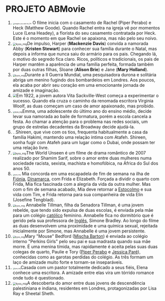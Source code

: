 # PROJETO ABMovie





1. <img src="https://lesbout.com.br/wp-content/uploads/2018/07/imagine-you-and-me_174.jpg" alt="imagine-you-and-me_174" style="zoom:33%;" /> O filme inicia com o casamento de Rachel (Piper Perabo) e Heck (Matthew Goode). Quando Rachel entra na igreja vê por momentos Luce (Lena Headey), a florista do seu casamento contratada por Heck. Este é o momento em que Rachel se apaixona, mas não pelo seu noivo.
2. <img src="https://i0.wp.com/www.arrobanerd.com.br/wp-content/uploads/2020/12/happiest-season-trailer-legendado.jpg?fit=640%2C360&ssl=1?size=800x" alt="kyss_mig" style="zoom:60%;" />De impulso, Harper (**Mackenzie Davis**) convida a namorada Abby (**Kristen Stewart**) para conhecer sua família durante o Natal, mas depois a informa que nunca saiu do armário para os pais. Chegando lá, o motivo do segredo fica claro. Ricos, políticos e tradicionais, os pais de Harper mantêm a aparência de uma família perfeita, formada também por duas outras filhas, Sloane (**Alison Brie**) e Jane (**Mary Holland**).
3. <img src="https://i0.wp.com/oquartonerd.com.br/wp-content/uploads/2021/11/4nerd_Site-2021-11-24T175717.444.png?resize=768%2C465&ssl=1?size=800x" alt="kyss_mig" style="zoom:50%;" />Durante a II Guerra Mundial, uma pesquisadora durona e solitária abriga um menino fugindo dos bombardeios em Londres. Aos poucos, ela acaba por abrir seu coração em uma emocionante jornada de amizade e imaginação.
4. <img src="https://1.bp.blogspot.com/-Y1mzhiPs5BA/Xq4nb93N29I/AAAAAAAAdsY/7bZ8P2vaeqIozx8IXm3a7mN2rWGU9d1hQCLcBGAsYHQ/w1200-h630-p-k-no-nu/Vita%2Be%2BVirginia.jpg" style="zoom:70%;" />Em 1922, a jovem autora Vita Sackville-West começa a experimentar o sucesso. Quando ela cruza o caminho da renomada escritora Virginia Woolf, as duas começam um caso de amor apaixonado, mas proibido.
5. <img src="https://1.bp.blogspot.com/-_iSl7iH9DVs/X9bdxHL99PI/AAAAAAABRYk/1JgFc3Z1kEIE5dsRY3TcOiQJzwbQ3_ZngCLcBGAsYHQ/s1200/01%2B-%2BA%2BFesta%2Bde%2BFormatura%2B%2528The%2BProm%252C%2B2020%2529.jpg" alt="kyss_mig" style="zoom:40%;" />Emma, uma adolescente do último ano do ensino médio, decide levar sua namorada ao baile de formatura, porém a escola cancela a festa. Ao chamar a atenção para o problema nas redes sociais, um grupo de estrelas decadentes da Broadway decide ajudá-la.
6. <img src="https://image.tmdb.org/t/p/original/hD8VvMMmHyQDzb20MnY4pgdLflp.jpg" alt="kyss_mig" style="zoom:12%;" />Shireen, que vive com os tios, frequenta habitualmente a casa da família Hakimi, mantendo uma relação íntima com Atafeh. Shireen, sonha fugir com Atafeh para um lugar como o Dubai, onde possam ter uma relação livre.
7. <img src="https://image.tmdb.org/t/p/w780/nXINRt0sGeIou6WjjcUPHz5xW0.jpg" alt="kyss_mig" style="zoom:56%;" />The World Unseen é um filme de drama romântico de 2007 realizado por Shamim Sarif, sobre o amor entre duas mulheres numa sociedade racista, sexista, machista e homofóbica, na África do Sul dos anos 50.
8. <img src="https://s3.zff.com/medialibrary/2018/04/kyss_mig.jpg" alt="kyss_mig" style="zoom:33%;" /> Mia concorda em uma escapadela de fim de semana na ilha de [Fiónia](https://pt.wikipedia.org/wiki/Fiónia), [Dinamarca](https://pt.wikipedia.org/wiki/Dinamarca), com Frida e Elizabeth. Forçada a dividir o quarto com Frida, Mia fica fascinada com a alegria da vida da outra mulher. Mas com o fim de semana acabado, Mia deve retornar a [Estocolmo](https://pt.wikipedia.org/wiki/Estocolmo) e sua vida com Tim, e Frida retorna para sua companheira de vida Elin (Josefine Tengblad).
9. <img src="https://images.mubicdn.net/images/film/36860/cache-26684-1569544437/image-w1280.jpg?size=800x" alt="kyss_mig" style="zoom:50%;" /> Annabelle Tillman, filha da Senadora Tillman, é uma jovem rebelde, que tendo sido expulsa de duas escolas, é enviada pela mãe para um colégio [católico](https://pt.wikipedia.org/wiki/Católico) feminino. Annabelle fica no dormitório que é gerido pela sua professora de [Inglês](https://pt.wikipedia.org/wiki/Língua_inglesa), Simone Bradley. Ao longo do filme as duas desenvolvem uma proximidade e uma química sexual, rejeitada inicialmente por Simone, mas Annabelle é uma jovem persistente.
10. <img src="https://amyscans.com/wp-content/uploads/2018/03/Assunto-de-Meninas-Lost-and-Delirious-Legendado-Online-3.jpg?size=800x" alt="kyss_mig" style="zoom:50%;" />Mary "Mouse" Bedford ([Mischa Barton](https://pt.wikipedia.org/wiki/Mischa_Barton)) é enviada ao colégio interno "Perkins Girls" pelo seu pai e sua madrasta quando sua mãe morre. É uma menina tímida, mas rapidamente é aceita pelas suas duas colegas de quarto, Paulie e Tory ([Piper Perabo](https://pt.wikipedia.org/wiki/Piper_Perabo) e [Jessica Paré](https://pt.wikipedia.org/wiki/Jessica_Paré)), conhecidas como as garotas perdidas do colégio. As três formam um laço de amizade muito forte e tornam-se inseparáveis.
11. <img src="https://br.web.img2.acsta.net/r_1280_720/pictures/15/12/03/10/57/216574.jpg?size=800x" alt="kyss_mig" style="zoom:33%;" />Casada com um pastor totalmente dedicado a seus fiéis, Elena conhece uma escritora. A amizade entre elas vira um tórrido romance onde tudo é questionado.
12. <img src="https://static01.nyt.com/images/2008/11/21/movies/21think.xlarge1.jpg?quality=75&auto=webp&disable=upscale?size=800x" alt="kyss_mig" style="zoom:60%;" />A descoberta do amor entre duas jovens de descendência palestiniana e indiana, residentes em Londres, protagonizadas por Lisa Ray e Sheetal Sheth.